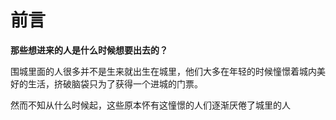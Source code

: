 # 前言

**那些想进来的人是什么时候想要出去的？**

围城里面的人很多并不是生来就出生在城里，他们大多在年轻的时候憧憬着城内美好的生活，挤破脑袋只为了获得一个进城的门票。

然而不知从什么时候起，这些原本怀有这憧憬的人们逐渐厌倦了城里的人
